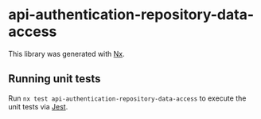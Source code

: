 # api-authentication-repository-data-access

This library was generated with [Nx](https://nx.dev).

## Running unit tests

Run `nx test api-authentication-repository-data-access` to execute the unit tests via [Jest](https://jestjs.io).
